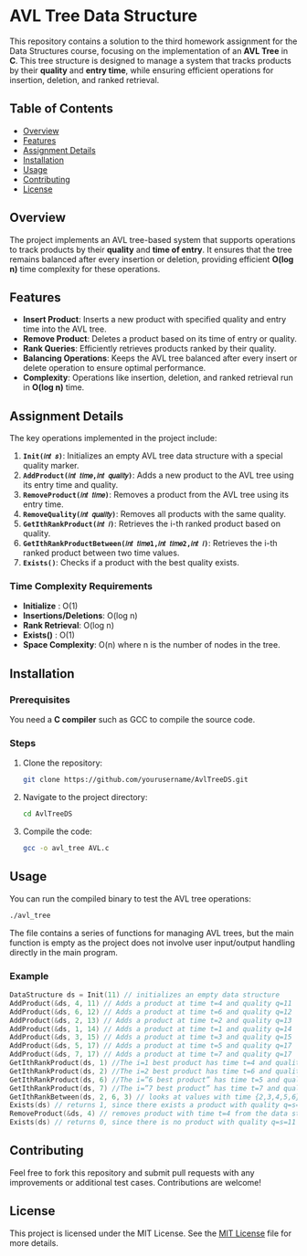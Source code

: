 
# AVL Tree Data Structure

This repository contains a solution to the third homework assignment for the Data Structures course, focusing on the implementation of an **AVL Tree** in **C**. This tree structure is designed to manage a system that tracks products by their **quality** and **entry time**, while ensuring efficient operations for insertion, deletion, and ranked retrieval.

## Table of Contents

- [Overview](#overview)
- [Features](#features)
- [Assignment Details](#assignment-details)
- [Installation](#installation)
- [Usage](#usage)
- [Contributing](#contributing)
- [License](#license)

## Overview

The project implements an AVL tree-based system that supports operations to track products by their **quality** and **time of entry**. It ensures that the tree remains balanced after every insertion or deletion, providing efficient **O(log n)** time complexity for these operations.

## Features

- **Insert Product**: Inserts a new product with specified quality and entry time into the AVL tree.
- **Remove Product**: Deletes a product based on its time of entry or quality.
- **Rank Queries**: Efficiently retrieves products ranked by their quality.
- **Balancing Operations**: Keeps the AVL tree balanced after every insert or delete operation to ensure optimal performance.
- **Complexity**: Operations like insertion, deletion, and ranked retrieval run in **O(log n)** time.

## Assignment Details

The key operations implemented in the project include:

1. **`Init(𝑖𝑛𝑡 𝑠)`**: Initializes an empty AVL tree data structure with a special quality marker.
2. **`AddProduct(𝑖𝑛𝑡 𝑡𝑖𝑚𝑒,𝑖𝑛𝑡 𝑞𝑢𝑎𝑙𝑖𝑡𝑦)`**: Adds a new product to the AVL tree using its entry time and quality.
3. **`RemoveProduct(𝑖𝑛𝑡 𝑡𝑖𝑚𝑒)`**: Removes a product from the AVL tree using its entry time.
4. **`RemoveQuality(𝑖𝑛𝑡 𝑞𝑢𝑎𝑙𝑖𝑡𝑦)`**: Removes all products with the same quality.
5. **`GetIthRankProduct(𝑖𝑛𝑡 𝑖)`**: Retrieves the i-th ranked product based on quality.
6. **`GetIthRankProductBetween(𝑖𝑛𝑡 𝑡𝑖𝑚𝑒1,𝑖𝑛𝑡 𝑡𝑖𝑚𝑒2,𝑖𝑛𝑡 𝑖)`**: Retrieves the i-th ranked product between two time values.
7. **`Exists()`**: Checks if a product with the best quality exists.

### Time Complexity Requirements

- **Initialize** : O(1)
- **Insertions/Deletions**: O(log n)
- **Rank Retrieval**: O(log n)
- **Exists()** : O(1)
- **Space Complexity**: O(n) where n is the number of nodes in the tree.

## Installation

### Prerequisites

You need a **C compiler** such as GCC to compile the source code.

### Steps

1. Clone the repository:

   ```bash
   git clone https://github.com/yourusername/AvlTreeDS.git
   ```

2. Navigate to the project directory:

   ```bash
   cd AvlTreeDS
   ```

3. Compile the code:

   ```bash
   gcc -o avl_tree AVL.c
   ```

## Usage

You can run the compiled binary to test the AVL tree operations:

```bash
./avl_tree
```

The file contains a series of functions for managing AVL trees, but the main function is empty as the project does not involve user input/output handling directly in the main program.

### Example

```c
DataStructure ds = Init(11) // initializes an empty data structure
AddProduct(&ds, 4, 11) // Adds a product at time t=4 and quality q=11
AddProduct(&ds, 6, 12) // Adds a product at time t=6 and quality q=12
AddProduct(&ds, 2, 13) // Adds a product at time t=2 and quality q=13
AddProduct(&ds, 1, 14) // Adds a product at time t=1 and quality q=14
AddProduct(&ds, 3, 15) // Adds a product at time t=3 and quality q=15
AddProduct(&ds, 5, 17) // Adds a product at time t=5 and quality q=17
AddProduct(&ds, 7, 17) // Adds a product at time t=7 and quality q=17
GetIthRankProduct(ds, 1) //The i=1 best product has time t=4 and quality q=11,returns 4
GetIthRankProduct(ds, 2) //The i=2 best product has time t=6 and quality q=12,returns 6
GetIthRankProduct(ds, 6) //The i=”6 best product” has time t=5 and quality q=17,returns 5
GetIthRankProduct(ds, 7) //The i=”7 best product” has time t=7 and quality q=17,returns 7
GetIthRankBetween(ds, 2, 6, 3) // looks at values with time {2,3,4,5,6} and returns the i=”3 best product” between them, which has time t=2.
Exists(ds) // returns 1, since there exists a product with quality q=s=11
RemoveProduct(&ds, 4) // removes product with time t=4 from the data structure
Exists(ds) // returns 0, since there is no product with quality q=s=11
```

## Contributing

Feel free to fork this repository and submit pull requests with any improvements or additional test cases. Contributions are welcome!

## License

This project is licensed under the MIT License. See the [MIT License](LICENSE) file for more details.

